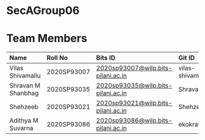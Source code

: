 # SecAGroup06

# Team Members
| Name                | Roll No     | Bits ID                            | Git ID           |
| :------------------ | :-----------| :--------------------------------- | :--------------- |
| Vilas Shivamallu    | 2020SP93007 | 2020sp93007@wilp.bits-pilani.ac.in | vilas-shivamallu |
| Shravan M Shanbhag  | 2020SP93035 | 2020sp93035@wilp.bits-pilani.ac.in | Shravan107       |
| Shehzeeb            | 2020SP93021 | 2020sp93021@wilp.bits-pilani.ac.in | Shehzeeb76       |
| Adithya M Suvarna   | 2020SP93086 | 2020sp93086@wilp.bits-pilani.ac.in | ekokratos        |
